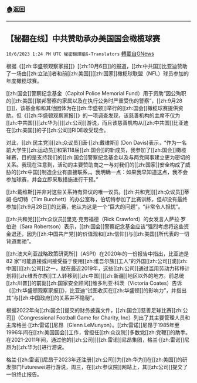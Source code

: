 ###  [:house:返回](README.md)
---


## 【秘翻在线】中共赞助承办美国国会橄榄球赛
`10/6/2023 1:24 PM UTC 秘密翻譯組G-Translators` [轉載自GNews](https://gnews.org/articles/1793475)

根据《[[zh:华盛顿观察家报]]》[[zh:10月6日]]的报道，[[zh:中共国]]比亚迪赞助了一场由[[zh:立法]]者和前[[zh:美国]][[zh:国家]]橄榄球联盟（NFL）球员参加的年度橄榄球赛。

[[zh:国会]]警察纪念基金（Capitol Police Memorial Fund）用于资助“因公殉职的[[zh:美国]]联邦警察的家属以及在执行公务时严重受伤的警察”，[[zh:9月28日]]，该基金和和其他团体为在[[zh:华盛顿]]举行的[[zh:国会]]橄榄球赛提供资助。但《[[zh:华盛顿观察家报]]》的一项调查发现，该慈善机构的主席不仅为[[zh:中共国]][[zh:华为]][[zh:公司]]游说，而且该慈善机构从[[zh:中共国]]比亚迪在[[zh:美国]]的子[[zh:公司]]RIDE收受现金。

对此，[[zh:民主党]][[zh:众议员]]唐·[[zh:戴维斯]] (Don Davis)表示，“作为一名前大学生[[zh:运动员]]和第118届[[zh:国会]]的新成员，我参加了[[zh:国会]]橄榄球赛，目的是支持我们的[[zh:国会]]警察纪念基金以及与两党同事建立更为密切的关系。我现在注意到，活动的主要赞助商之一与对我们的[[zh:国家]]安全构成了威胁的[[zh:中国]]制造企业有直接联系，。我明确一点：如果我早知道这点，我不会参加球赛，并会立即采取措施进行干预。”

[[zh:戴维斯]]并非对这些关系持有异议的唯一议员。[[zh:共和党]][[zh:众议员]]蒂姆·伯切特（Tim Burchett）的办公室称，伯切特参加了比赛训练，但却没有最终参加[[zh:9月28日]]的比赛，他认为这是一个“巨大的问题”，“非常令人担忧”。

[[zh:共和党]][[zh:众议员]]里克·克劳福德（Rick Crawford）的女发言人萨拉·罗伯逊（Sara Robertson）表示，[[zh:国会]]警察纪念基金应该“强烈考虑将这些资金退还，因为[[zh:中国共产党]]的价值观和[[zh:信仰]]与[[zh:美国]]所代表的一切背道而驰”。

[[zh:澳大利亚战略政策研究所]]（ASPI）在2020年的一份报告中指出，比亚迪是 82 家“可能直接或间接受益于使用[[zh:维吾尔族]]工人”的外国[[zh:公司]]或[[zh:中国]][[zh:公司]]之一，就在最近2019年，这些[[zh:公司]]通过滥用劳动力转移计划将[[zh:维吾尔族]]工人转移到[[zh:中国]][[zh:新疆]]地区以外的地方。前总统[[zh:川普]]的前副[[zh:国家安全顾问]]维多利亚·科茨（Victoria Coates）告诉《[[zh:华盛顿观察家报]]》，比亚迪“试图收买在[[zh:华盛顿]]的影响力”，并指出其“与[[zh:中国政府]]的关系并不隐秘”。

根据2022年向[[zh:国会]]提交的财务披露文件，[[zh:国会]]慈善足球比赛[[zh:公司]]（Congressional Football Game for Charity, Inc）列出了其主要管理人员和主席格兰·[[zh:雷诺]]尼昂（Glenn LeMunyon）。[[zh:雷诺]]尼昂于1985年至1996年间在[[zh:美国国会]]工作，曾担任[[zh:众议院]]多数党[[zh:党鞭]]的助手。在2021-2011年间，通过他的[[zh:公司]][[zh:雷诺]]尼昂集团，格兰·[[zh:雷诺]]尼昂为[[zh:华为]]进行游说。

格兰·[[zh:雷诺]]尼昂于2023年还注册[[zh:公司]]为[[zh:华为]]在[[zh:美国]]的研发部门Futurewei进行游说，周三，在[[zh:参议院]]网站上，其[[zh:公司]]提交了一份终止报告。
